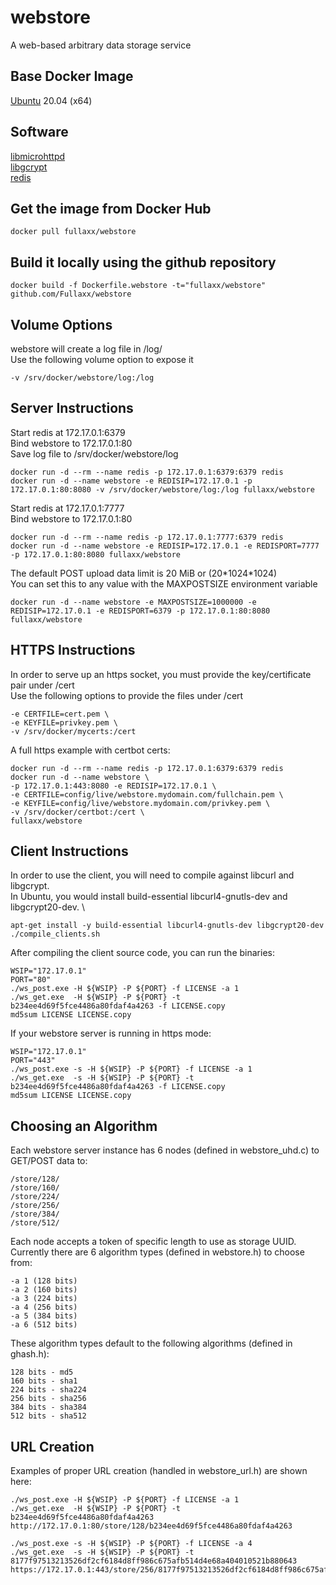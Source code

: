 # webstore
A web-based arbitrary data storage service

## Base Docker Image
[Ubuntu](https://hub.docker.com/_/ubuntu) 20.04 (x64)

## Software
[libmicrohttpd](https://www.gnu.org/software/libmicrohttpd/) \
[libgcrypt](https://gnupg.org/software/libgcrypt/index.html) \
[redis](https://redis.io/)

## Get the image from Docker Hub
```
docker pull fullaxx/webstore
```

## Build it locally using the github repository
```
docker build -f Dockerfile.webstore -t="fullaxx/webstore" github.com/Fullaxx/webstore
```

## Volume Options
webstore will create a log file in /log/ \
Use the following volume option to expose it
```
-v /srv/docker/webstore/log:/log
```

## Server Instructions
Start redis at 172.17.0.1:6379 \
Bind webstore to 172.17.0.1:80 \
Save log file to /srv/docker/webstore/log
```
docker run -d --rm --name redis -p 172.17.0.1:6379:6379 redis
docker run -d --name webstore -e REDISIP=172.17.0.1 -p 172.17.0.1:80:8080 -v /srv/docker/webstore/log:/log fullaxx/webstore
```
Start redis at 172.17.0.1:7777 \
Bind webstore to 172.17.0.1:80
```
docker run -d --rm --name redis -p 172.17.0.1:7777:6379 redis
docker run -d --name webstore -e REDISIP=172.17.0.1 -e REDISPORT=7777 -p 172.17.0.1:80:8080 fullaxx/webstore
```
The default POST upload data limit is 20 MiB or (20\*1024\*1024) \
You can set this to any value with the MAXPOSTSIZE environment variable
```
docker run -d --name webstore -e MAXPOSTSIZE=1000000 -e REDISIP=172.17.0.1 -e REDISPORT=6379 -p 172.17.0.1:80:8080 fullaxx/webstore
```

## HTTPS Instructions
In order to serve up an https socket, you must provide the key/certificate pair under /cert \
Use the following options to provide the files under /cert
```
-e CERTFILE=cert.pem \
-e KEYFILE=privkey.pem \
-v /srv/docker/mycerts:/cert
```
A full https example with certbot certs:
```
docker run -d --rm --name redis -p 172.17.0.1:6379:6379 redis
docker run -d --name webstore \
-p 172.17.0.1:443:8080 -e REDISIP=172.17.0.1 \
-e CERTFILE=config/live/webstore.mydomain.com/fullchain.pem \
-e KEYFILE=config/live/webstore.mydomain.com/privkey.pem \
-v /srv/docker/certbot:/cert \
fullaxx/webstore
```

## Client Instructions
In order to use the client, you will need to compile against libcurl and libgcrypt. \
In Ubuntu, you would install build-essential libcurl4-gnutls-dev and libgcrypt20-dev. \
```
apt-get install -y build-essential libcurl4-gnutls-dev libgcrypt20-dev
./compile_clients.sh
```
After compiling the client source code, you can run the binaries:
```
WSIP="172.17.0.1"
PORT="80"
./ws_post.exe -H ${WSIP} -P ${PORT} -f LICENSE -a 1
./ws_get.exe  -H ${WSIP} -P ${PORT} -t b234ee4d69f5fce4486a80fdaf4a4263 -f LICENSE.copy
md5sum LICENSE LICENSE.copy
```
If your webstore server is running in https mode:
```
WSIP="172.17.0.1"
PORT="443"
./ws_post.exe -s -H ${WSIP} -P ${PORT} -f LICENSE -a 1
./ws_get.exe  -s -H ${WSIP} -P ${PORT} -t b234ee4d69f5fce4486a80fdaf4a4263 -f LICENSE.copy
md5sum LICENSE LICENSE.copy
```

## Choosing an Algorithm
Each webstore server instance has 6 nodes (defined in webstore_uhd.c) to GET/POST data to:
```
/store/128/
/store/160/
/store/224/
/store/256/
/store/384/
/store/512/
```
Each node accepts a token of specific length to use as storage UUID. \
Currently there are 6 algorithm types (defined in webstore.h) to choose from:
```
-a 1 (128 bits)
-a 2 (160 bits)
-a 3 (224 bits)
-a 4 (256 bits)
-a 5 (384 bits)
-a 6 (512 bits)
```
These algorithm types default to the following algorithms (defined in ghash.h):
```
128 bits - md5
160 bits - sha1
224 bits - sha224
256 bits - sha256
384 bits - sha384
512 bits - sha512
```

## URL Creation
Examples of proper URL creation (handled in webstore_url.h) are shown here:
```
./ws_post.exe -H ${WSIP} -P ${PORT} -f LICENSE -a 1
./ws_get.exe  -H ${WSIP} -P ${PORT} -t b234ee4d69f5fce4486a80fdaf4a4263
http://172.17.0.1:80/store/128/b234ee4d69f5fce4486a80fdaf4a4263

./ws_post.exe -s -H ${WSIP} -P ${PORT} -f LICENSE -a 4
./ws_get.exe  -s -H ${WSIP} -P ${PORT} -t 8177f97513213526df2cf6184d8ff986c675afb514d4e68a404010521b880643
https://172.17.0.1:443/store/256/8177f97513213526df2cf6184d8ff986c675afb514d4e68a404010521b880643
```

